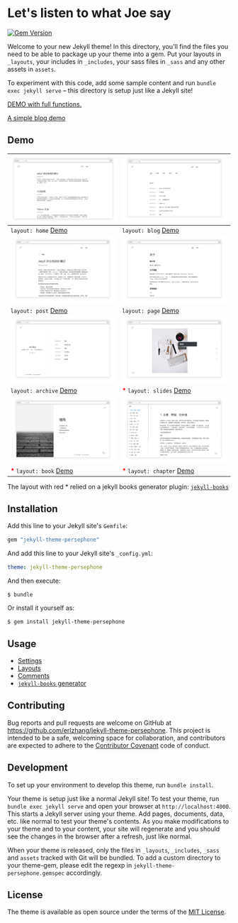 # Let's listen to what Joe say

[![Gem Version](https://badge.fury.io/rb/jekyll-theme-persephone.svg)](https://rubygems.org/gems/jekyll-theme-persephone)

Welcome to your new Jekyll theme! In this directory, you'll find the files you need to be able to package up your theme into a gem. Put your layouts in `_layouts`, your includes in `_includes`, your sass files in `_sass` and any other assets in `assets`.

To experiment with this code, add some sample content and run `bundle exec jekyll serve` – this directory is setup just like a Jekyll site!

[DEMO with full functions.](https://erl.im)

[A simple blog demo](https://en.erl.im)

## Demo

| ![home layout](/screenshots/home.png) | ![blog layout](/screenshots/blog.png) |
| -- | -- |
| `layout: home` [Demo](https://en.erl.im/blog/) | `layout: blog` [Demo](https://erl.im/blog) |
| ![post layout](/screenshots/post.png) | ![page layout](/screenshots/page.png) |
| `layout: post` [Demo](https://erl.im/blog/the-jekyll-comment-system) | `layout: page` [Demo](https://erl.im/about) |
| ![archive layout](/screenshots/archive.png)      | ![slides layout](/screenshots/slides.png) |
| `layout: archive` [Demo](https://erl.im/archive) | <strong style="color: red">*</strong> `layout: slides` [Demo](https://erl.im) |
| ![book layout](/screenshots/book.png) | ![chapter layout](/screenshots/chapter.png) |
| <strong style="color: red">*</strong> `layout: book` [Demo](https://erl.im/corner) | <strong style="color: red">*</strong> `layout: chapter` [Demo](https://erl.im/corner/1) |

The layout with red * relied on a jekyll books generator plugin: [`jekyll-books`](https://github.com/erlzhang/jekyll-books)

## Installation

Add this line to your Jekyll site's `Gemfile`:

```ruby
gem "jekyll-theme-persephone"
```

And add this line to your Jekyll site's `_config.yml`:

```yaml
theme: jekyll-theme-persephone
```

And then execute:

    $ bundle

Or install it yourself as:

    $ gem install jekyll-theme-persephone

## Usage

- [Settings](/_config.yml)
- [Layouts](/docs/layouts.md)
- [Comments](/docs/comments.md)
- [`jekyll-books` generator](/docs/books.md)

## Contributing

Bug reports and pull requests are welcome on GitHub at https://github.com/erlzhang/jekyll-theme-persephone. This project is intended to be a safe, welcoming space for collaboration, and contributors are expected to adhere to the [Contributor Covenant](http://contributor-covenant.org) code of conduct.

## Development

To set up your environment to develop this theme, run `bundle install`.

Your theme is setup just like a normal Jekyll site! To test your theme, run `bundle exec jekyll serve` and open your browser at `http://localhost:4000`. This starts a Jekyll server using your theme. Add pages, documents, data, etc. like normal to test your theme's contents. As you make modifications to your theme and to your content, your site will regenerate and you should see the changes in the browser after a refresh, just like normal.

When your theme is released, only the files in `_layouts`, `_includes`, `_sass` and `assets` tracked with Git will be bundled.
To add a custom directory to your theme-gem, please edit the regexp in `jekyll-theme-persephone.gemspec` accordingly.

## License

The theme is available as open source under the terms of the [MIT License](https://opensource.org/licenses/MIT).
